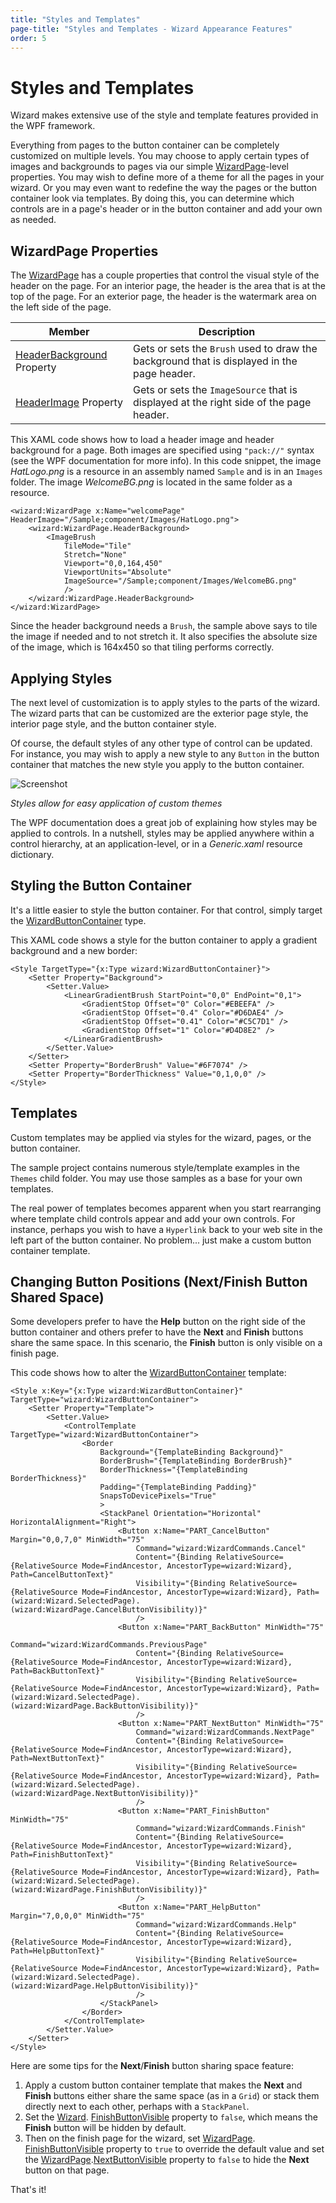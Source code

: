 ```yaml
---
title: "Styles and Templates"
page-title: "Styles and Templates - Wizard Appearance Features"
order: 5
---
```

# Styles and Templates

Wizard makes extensive use of the style and template features provided in the WPF framework.

Everything from pages to the button container can be completely customized on multiple levels.  You may choose to apply certain types of images and backgrounds to pages via our simple [WizardPage](xref:@ActiproUIRoot.Controls.Wizard.WizardPage)-level properties.  You may wish to define more of a theme for all the pages in your wizard.  Or you may even want to redefine the way the pages or the button container look via templates.  By doing this, you can determine which controls are in a page's header or in the button container and add your own as needed.

## WizardPage Properties

The [WizardPage](xref:@ActiproUIRoot.Controls.Wizard.WizardPage) has a couple properties that control the visual style of the header on the page.  For an interior page, the header is the area that is at the top of the page.  For an exterior page, the header is the watermark area on the left side of the page.

| Member | Description |
|-----|-----|
| [HeaderBackground](xref:@ActiproUIRoot.Controls.Wizard.WizardPage.HeaderBackground) Property | Gets or sets the `Brush` used to draw the background that is displayed in the page header. |
| [HeaderImage](xref:@ActiproUIRoot.Controls.Wizard.WizardPage.HeaderImage) Property | Gets or sets the `ImageSource` that is displayed at the right side of the page header. |

This XAML code shows how to load a header image and header background for a page.  Both images are specified using `"pack://"` syntax (see the WPF documentation for more info).  In this code snippet, the image *HatLogo.png* is a resource in an assembly named `Sample` and is in an `Images` folder.  The image *WelcomeBG.png* is located in the same folder as a resource.

```xaml
<wizard:WizardPage x:Name="welcomePage" HeaderImage="/Sample;component/Images/HatLogo.png">
	<wizard:WizardPage.HeaderBackground>
		<ImageBrush
			TileMode="Tile"
			Stretch="None"
			Viewport="0,0,164,450"
			ViewportUnits="Absolute"
			ImageSource="/Sample;component/Images/WelcomeBG.png"
			/>
	</wizard:WizardPage.HeaderBackground>
</wizard:WizardPage>
```

Since the header background needs a `Brush`, the sample above says to tile the image if needed and to not stretch it.  It also specifies the absolute size of the image, which is 164x450 so that tiling performs correctly.

## Applying Styles

The next level of customization is to apply styles to the parts of the wizard.  The wizard parts that can be customized are the exterior page style, the interior page style, and the button container style.

Of course, the default styles of any other type of control can be updated.  For instance, you may wish to apply a new style to any `Button` in the button container that matches the new style you apply to the button container.

![Screenshot](../images/custom-theme.png)

*Styles allow for easy application of custom themes*

The WPF documentation does a great job of explaining how styles may be applied to controls.  In a nutshell, styles may be applied anywhere within a control hierarchy, at an application-level, or in a *Generic.xaml* resource dictionary.

## Styling the Button Container

It's a little easier to style the button container.  For that control, simply target the [WizardButtonContainer](xref:@ActiproUIRoot.Controls.Wizard.WizardButtonContainer) type.

This XAML code shows a style for the button container to apply a gradient background and a new border:

```xaml
<Style TargetType="{x:Type wizard:WizardButtonContainer}">
	<Setter Property="Background">
		<Setter.Value>
			<LinearGradientBrush StartPoint="0,0" EndPoint="0,1">
				<GradientStop Offset="0" Color="#EBEEFA" />
				<GradientStop Offset="0.4" Color="#D6DAE4" />
				<GradientStop Offset="0.41" Color="#C5C7D1" />
				<GradientStop Offset="1" Color="#D4D8E2" />
			</LinearGradientBrush>
		</Setter.Value>
	</Setter>
	<Setter Property="BorderBrush" Value="#6F7074" />
	<Setter Property="BorderThickness" Value="0,1,0,0" />
</Style>
```

## Templates

Custom templates may be applied via styles for the wizard, pages, or the button container.

The sample project contains numerous style/template examples in the `Themes` child folder.  You may use those samples as a base for your own templates.

The real power of templates becomes apparent when you start rearranging where template child controls appear and add your own controls.  For instance, perhaps you wish to have a `Hyperlink` back to your web site in the left part of the button container.  No problem... just make a custom button container template.

## Changing Button Positions (Next/Finish Button Shared Space)

Some developers prefer to have the **Help** button on the right side of the button container and others prefer to have the **Next** and **Finish** buttons share the same space.  In this scenario, the **Finish** button is only visible on a finish page.

This code shows how to alter the [WizardButtonContainer](xref:@ActiproUIRoot.Controls.Wizard.WizardButtonContainer) template:

```xaml
<Style x:Key="{x:Type wizard:WizardButtonContainer}" TargetType="wizard:WizardButtonContainer">
	<Setter Property="Template">
		<Setter.Value>
			<ControlTemplate TargetType="wizard:WizardButtonContainer">
				<Border
					Background="{TemplateBinding Background}"
					BorderBrush="{TemplateBinding BorderBrush}"
					BorderThickness="{TemplateBinding BorderThickness}"
					Padding="{TemplateBinding Padding}"
					SnapsToDevicePixels="True"
					>
					<StackPanel Orientation="Horizontal" HorizontalAlignment="Right">
						<Button x:Name="PART_CancelButton" Margin="0,0,7,0" MinWidth="75"
							Command="wizard:WizardCommands.Cancel"
							Content="{Binding RelativeSource={RelativeSource Mode=FindAncestor, AncestorType=wizard:Wizard}, Path=CancelButtonText}"
							Visibility="{Binding RelativeSource={RelativeSource Mode=FindAncestor, AncestorType=wizard:Wizard}, Path=(wizard:Wizard.SelectedPage).(wizard:WizardPage.CancelButtonVisibility)}"
							/>
						<Button x:Name="PART_BackButton" MinWidth="75"
							Command="wizard:WizardCommands.PreviousPage"
							Content="{Binding RelativeSource={RelativeSource Mode=FindAncestor, AncestorType=wizard:Wizard}, Path=BackButtonText}"
							Visibility="{Binding RelativeSource={RelativeSource Mode=FindAncestor, AncestorType=wizard:Wizard}, Path=(wizard:Wizard.SelectedPage).(wizard:WizardPage.BackButtonVisibility)}"
							/>
						<Button x:Name="PART_NextButton" MinWidth="75"
							Command="wizard:WizardCommands.NextPage"
							Content="{Binding RelativeSource={RelativeSource Mode=FindAncestor, AncestorType=wizard:Wizard}, Path=NextButtonText}"
							Visibility="{Binding RelativeSource={RelativeSource Mode=FindAncestor, AncestorType=wizard:Wizard}, Path=(wizard:Wizard.SelectedPage).(wizard:WizardPage.NextButtonVisibility)}"
							/>
						<Button x:Name="PART_FinishButton" MinWidth="75"
							Command="wizard:WizardCommands.Finish"
							Content="{Binding RelativeSource={RelativeSource Mode=FindAncestor, AncestorType=wizard:Wizard}, Path=FinishButtonText}"
							Visibility="{Binding RelativeSource={RelativeSource Mode=FindAncestor, AncestorType=wizard:Wizard}, Path=(wizard:Wizard.SelectedPage).(wizard:WizardPage.FinishButtonVisibility)}"
							/>
						<Button x:Name="PART_HelpButton" Margin="7,0,0,0" MinWidth="75"
							Command="wizard:WizardCommands.Help"
							Content="{Binding RelativeSource={RelativeSource Mode=FindAncestor, AncestorType=wizard:Wizard}, Path=HelpButtonText}"
							Visibility="{Binding RelativeSource={RelativeSource Mode=FindAncestor, AncestorType=wizard:Wizard}, Path=(wizard:Wizard.SelectedPage).(wizard:WizardPage.HelpButtonVisibility)}"
							/>
					</StackPanel>
				</Border>
			</ControlTemplate>
		</Setter.Value>
	</Setter>
</Style>
```

Here are some tips for the **Next**/**Finish** button sharing space feature:

1. Apply a custom button container template that makes the **Next** and **Finish** buttons either share the same space (as in a `Grid`) or stack them directly next to each other, perhaps with a `StackPanel`.
1. Set the [Wizard](xref:@ActiproUIRoot.Controls.Wizard.Wizard). [FinishButtonVisible](xref:@ActiproUIRoot.Controls.Wizard.Wizard.FinishButtonVisible) property to `false`, which means the **Finish** button will be hidden by default.
1. Then on the finish page for the wizard, set [WizardPage](xref:@ActiproUIRoot.Controls.Wizard.WizardPage). [FinishButtonVisible](xref:@ActiproUIRoot.Controls.Wizard.WizardPage.FinishButtonVisible) property to `true` to override the default value and set the [WizardPage](xref:@ActiproUIRoot.Controls.Wizard.WizardPage).[NextButtonVisible](xref:@ActiproUIRoot.Controls.Wizard.WizardPage.NextButtonVisible) property to `false` to hide the **Next** button on that page.

That's it!
